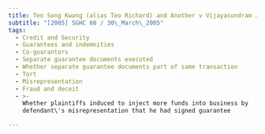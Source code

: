 ```yaml
---
title: Teo Song Kwang (alias Teo Richard) and Another v Vijayasundram Jeyabalan
subtitle: "[2005] SGHC 60 / 30\_March\_2005"
tags:
  - Credit and Security
  - Guarantees and indemnities
  - Co-guarantors
  - Separate guarantee documents executed
  - Whether separate guarantee documents part of same transaction
  - Tort
  - Misrepresentation
  - Fraud and deceit
  - >-
    Whether plaintiffs induced to inject more funds into business by
    defendant\'s misrepresentation that he had signed guarantee

---
```



